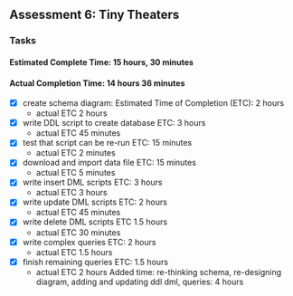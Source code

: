 ## Assessment 6: Tiny Theaters

### Tasks
#### Estimated Complete Time: 15 hours, 30 minutes
#### Actual Completion Time: 14 hours 36 minutes

* [x] create schema diagram: Estimated Time of Completion (ETC): 2 hours
    * actual ETC 2 hours
* [x] write DDL script to create database ETC: 3 hours
    * actual ETC 45 minutes
* [x] test that script can be re-run ETC: 15 minutes
    * actual ETC 2 minutes
* [x] download and import data file ETC: 15 minutes
    * actual ETC 5 minutes
* [x] write insert DML scripts ETC: 3 hours
    * actual ETC 3 hours
* [x] write update DML scripts ETC: 2 hours
    * actual ETC 45 minutes
* [x] write delete DML scripts ETC 1.5 hours
    * actual ETC 30 minutes
* [x] write complex queries ETC: 2 hours
    * actual ETC 1.5 hours
* [x] finish remaining queries ETC: 1.5 hours
    * actual ETC 2 hours
Added time: re-thinking schema, re-designing diagram, adding and updating ddl dml, queries: 4 hours
